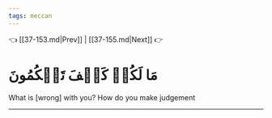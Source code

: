 ```yaml
---
tags: meccan
---
```


👈 [[37-153.md|Prev]] | [[37-155.md|Next]] 👉

# مَا لَكُمۡ كَيۡفَ تَحۡكُمُونَ

What is [wrong] with you? How do you make judgement

---

